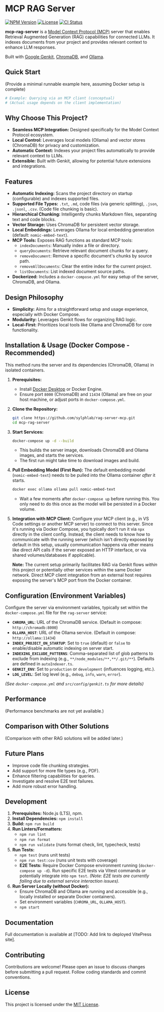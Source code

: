 # MCP RAG Server

<!-- Badges -->

[![NPM Version](https://img.shields.io/npm/v/@sylphlab/mcp-rag-server.svg)](https://www.npmjs.com/package/@sylphlab/mcp-rag-server)
[![License](https://img.shields.io/npm/l/@sylphlab/mcp-rag-server.svg)](LICENSE)
[![CI Status](https://github.com/sylphlab/rag-server-mcp/actions/workflows/typescript-ci.yml/badge.svg)](https://github.com/sylphlab/rag-server-mcp/actions/workflows/typescript-ci.yml)

<!-- [![Coverage Status](https://coveralls.io/repos/github/sylphlab/rag-server-mcp/badge.svg?branch=main)](https://coveralls.io/github/sylphlab/rag-server-mcp?branch=main) --> <!-- TODO: Add coverage badge once setup -->

**mcp-rag-server** is a [Model Context Protocol (MCP)](https://developer.modelcontext.dev/) server that enables Retrieval Augmented Generation (RAG) capabilities for connected LLMs. It indexes documents from your project and provides relevant context to enhance LLM responses.

Built with [Google Genkit](https://developer.google.com/genkit), [ChromaDB](https://www.trychroma.com/), and [Ollama](https://ollama.com/).

## Quick Start

(Provide a minimal runnable example here, assuming Docker setup is complete)

```bash
# Example: Querying via an MCP client (conceptual)
# (Actual usage depends on the client implementation)
```

## Why Choose This Project?

- **Seamless MCP Integration:** Designed specifically for the Model Context Protocol ecosystem.
- **Local Control:** Leverages local models (Ollama) and vector stores (ChromaDB) for privacy and customization.
- **Automatic Context:** Indexes your project files automatically to provide relevant context to LLMs.
- **Extensible:** Built with Genkit, allowing for potential future extensions and integrations.

## Features

- **Automatic Indexing:** Scans the project directory on startup (configurable) and indexes supported files.
- **Supported File Types:** `.txt`, `.md`, code files (via generic splitting), `.json`, `.jsonl`, `.csv`. (Code file chunking is basic).
- **Hierarchical Chunking:** Intelligently chunks Markdown files, separating text and code blocks.
- **Vector Storage:** Uses ChromaDB for persistent vector storage.
- **Local Embeddings:** Leverages Ollama for local embedding generation (default: `nomic-embed-text`).
- **MCP Tools:** Exposes RAG functions as standard MCP tools:
  - `indexDocuments`: Manually index a file or directory.
  - `queryDocuments`: Retrieve relevant document chunks for a query.
  - `removeDocument`: Remove a specific document's chunks by source path.
  - `removeAllDocuments`: Clear the entire index for the current project.
  - `listDocuments`: List indexed document source paths.
- **Dockerized:** Includes a `docker-compose.yml` for easy setup of the server, ChromaDB, and Ollama.

## Design Philosophy

- **Simplicity:** Aims for a straightforward setup and usage experience, especially with Docker Compose.
- **Modularity:** Leverages Genkit flows for organizing RAG logic.
- **Local-First:** Prioritizes local tools like Ollama and ChromaDB for core functionality.

## Installation & Usage (Docker Compose - Recommended)

This method runs the server and its dependencies (ChromaDB, Ollama) in isolated containers.

1.  **Prerequisites:**

    - Install [Docker Desktop](https://www.docker.com/products/docker-desktop/) or Docker Engine.
    - Ensure port `8000` (ChromaDB) and `11434` (Ollama) are free on your host machine, or adjust ports in `docker-compose.yml`.

2.  **Clone the Repository:**

    ```bash
    git clone https://github.com/sylphlab/rag-server-mcp.git
    cd mcp-rag-server
    ```

3.  **Start Services:**

    ```bash
    docker-compose up -d --build
    ```

    - This builds the server image, downloads ChromaDB and Ollama images, and starts the services.
    - The first run might take time to download images and build.

4.  **Pull Embedding Model (First Run):**
    The default embedding model (`nomic-embed-text`) needs to be pulled into the Ollama container _after_ it starts.

    ```bash
    docker exec ollama ollama pull nomic-embed-text
    ```

    - Wait a few moments after `docker-compose up` before running this. You only need to do this once as the model will be persisted in a Docker volume.

5.  **Integration with MCP Client:**
    Configure your MCP client (e.g., in VS Code settings or another MCP server) to connect to this server. Since it's running via Docker Compose, you typically don't run it via `npx` directly in the client config. Instead, the client needs to know how to communicate with the running server (which isn't directly exposed by default in this setup, usually communication happens via other means like direct API calls if the server exposed an HTTP interface, or via shared volumes/databases if applicable).

    **Note:** The current setup primarily facilitates RAG via Genkit flows _within_ this project or potentially other services within the same Docker network. Direct MCP client integration from an external host requires exposing the server's MCP port from the Docker container.

## Configuration (Environment Variables)

Configure the server via environment variables, typically set within the `docker-compose.yml` file for the `rag-server` service:

- **`CHROMA_URL`**: URL of the ChromaDB service. (Default in compose: `http://chromadb:8000`)
- **`OLLAMA_HOST`**: URL of the Ollama service. (Default in compose: `http://ollama:11434`)
- **`INDEX_PROJECT_ON_STARTUP`**: Set to `true` (default) or `false` to enable/disable automatic indexing on server start.
- **`INDEXING_EXCLUDE_PATTERNS`**: Comma-separated list of glob patterns to exclude from indexing (e.g., `**/node_modules/**,**/.git/**`). Defaults are defined in `autoIndexer.ts`.
- **`GENKIT_ENV`**: Set to `production` or `development` (influences logging, etc.).
- **`LOG_LEVEL`**: Set log level (e.g., `debug`, `info`, `warn`, `error`).

_(See `docker-compose.yml` and `src/config/genkit.ts` for more details)_

## Performance

(Performance benchmarks are not yet available.)

## Comparison with Other Solutions

(Comparison with other RAG solutions will be added later.)

## Future Plans

- Improve code file chunking strategies.
- Add support for more file types (e.g., PDF).
- Enhance filtering capabilities for queries.
- Investigate and resolve E2E test failures.
- Add more robust error handling.

## Development

1.  **Prerequisites:** Node.js (LTS), npm.
2.  **Install Dependencies:** `npm install`
3.  **Build:** `npm run build`
4.  **Run Linters/Formatters:**
    - `npm run lint`
    - `npm run format`
    - `npm run validate` (runs format check, lint, typecheck, tests)
5.  **Run Tests:**
    - `npm test` (runs unit tests)
    - `npm run test:cov` (runs unit tests with coverage)
    - **E2E Tests:** Require Docker Compose environment running (`docker-compose up -d`). Run specific E2E tests via Vitest commands or potentially integrate into `npm test`. _(Note: E2E tests are currently failing due to external service interaction issues)._
6.  **Run Server Locally (without Docker):**
    - Ensure ChromaDB and Ollama are running and accessible (e.g., locally installed or separate Docker containers).
    - Set environment variables (`CHROMA_URL`, `OLLAMA_HOST`).
    - `npm start`

## Documentation

Full documentation is available at [TODO: Add link to deployed VitePress site].

## Contributing

Contributions are welcome! Please open an issue to discuss changes before submitting a pull request. Follow coding standards and commit conventions.

## License

This project is licensed under the [MIT License](LICENSE).
